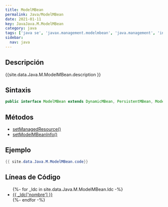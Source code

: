 ```yaml
---
title: ModelMBean
permalink: Java/ModelMBean
date: 2021-01-11
key: JavaJava.M.ModelMBean
category: java
tags: ['java se', 'javax.management.modelmbean', 'java.management', 'interface java', 'Java 1.5']
sidebar: 
  nav: java
---
```


## Descripción
{{site.data.Java.M.ModelMBean.description }}

## Sintaxis
~~~java
public interface ModelMBean extends DynamicMBean, PersistentMBean, ModelMBeanNotificationBroadcaster
~~~

## Métodos
* [setManagedResource()](/Java/ModelMBean/setManagedResource)
* [setModelMBeanInfo()](/Java/ModelMBean/setModelMBeanInfo)

## Ejemplo
~~~java
{{ site.data.Java.M.ModelMBean.code}}
~~~

## Líneas de Código
<ul>
{%- for _ldc in site.data.Java.M.ModelMBean.ldc -%}
   <li>
       <a href="{{_ldc['url'] }}">{{ _ldc['nombre'] }}</a>
   </li>
{%- endfor -%}
</ul>
